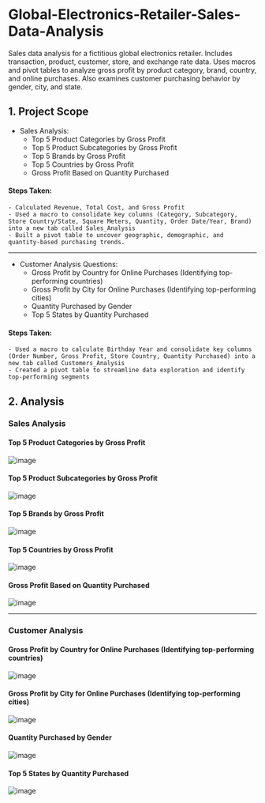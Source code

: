 # Global-Electronics-Retailer-Sales-Data-Analysis
Sales data analysis for a fictitious global electronics retailer. Includes transaction, product, customer, store, and exchange rate data. Uses macros and pivot tables to analyze gross profit by product category, brand, country, and online purchases. Also examines customer purchasing behavior by gender, city, and state.

## 1. Project Scope
- Sales Analysis:
  - Top 5 Product Categories by Gross Profit
  - Top 5 Product Subcategories by Gross Profit
  - Top 5 Brands by Gross Profit
  - Top 5 Countries by Gross Profit
  - Gross Profit Based on Quantity Purchased

#### Steps Taken:
    - Calculated Revenue, Total Cost, and Gross Profit
    - Used a macro to consolidate key columns (Category, Subcategory, Store Country/State, Square Meters, Quantity, Order Date/Year, Brand) into a new tab called Sales_Analysis
    - Built a pivot table to uncover geographic, demographic, and quantity-based purchasing trends.

---

- Customer Analysis Questions:
  - Gross Profit by Country for Online Purchases (Identifying top-performing countries)
  - Gross Profit by City for Online Purchases (Identifying top-performing cities)
  - Quantity Purchased by Gender
  - Top 5 States by Quantity Purchased


#### Steps Taken:
    - Used a macro to calculate Birthday Year and consolidate key columns (Order Number, Gross Profit, Store Country, Quantity Purchased) into a new tab called Customers_Analysis
    - Created a pivot table to streamline data exploration and identify top-performing segments


## 2. Analysis

### Sales Analysis ###

#### Top 5 Product Categories by Gross Profit
![image](https://github.com/user-attachments/assets/df6b81e3-4f4c-4b3d-bf78-933c51ca5dd3)

#### Top 5 Product Subcategories by Gross Profit
![image](https://github.com/user-attachments/assets/1aed327a-86c9-444a-9e57-56480b4d565f)

#### Top 5 Brands by Gross Profit
![image](https://github.com/user-attachments/assets/cb22e702-17bd-4776-b608-b6a790dac61a)

#### Top 5 Countries by Gross Profit
![image](https://github.com/user-attachments/assets/5f0d422b-f5ea-4867-a398-2ace5addf212)

#### Gross Profit Based on Quantity Purchased
![image](https://github.com/user-attachments/assets/1c9c5920-6783-4f04-9965-254c7d683268)

---

### Customer Analysis ###

#### Gross Profit by Country for Online Purchases (Identifying top-performing countries)
![image](https://github.com/user-attachments/assets/5d2dd68d-bbf6-4fc7-9de9-3b3ec37207fd)

#### Gross Profit by City for Online Purchases (Identifying top-performing cities)
![image](https://github.com/user-attachments/assets/3d57a244-5ce0-4006-abfe-ce49adc137b3)

#### Quantity Purchased by Gender
![image](https://github.com/user-attachments/assets/557811bb-b240-49c0-b514-70cb50208d92)

#### Top 5 States by Quantity Purchased
![image](https://github.com/user-attachments/assets/6356b93a-f6c1-4da7-82fb-d9fa7eafad87)
